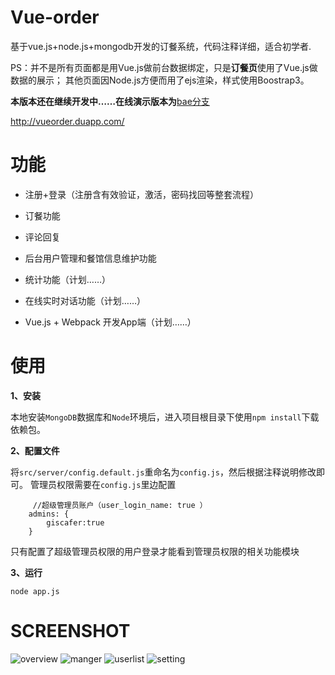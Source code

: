 # Vue-order

基于vue.js+node.js+mongodb开发的订餐系统，代码注释详细，适合初学者.


PS：并不是所有页面都是用Vue.js做前台数据绑定，只是**订餐页**使用了Vue.js做数据的展示；
其他页面因Node.js方便而用了ejs渲染，样式使用Boostrap3。

**本版本还在继续开发中……在线演示版本为**[bae分支](https://github.com/giscafer/Vue-order/tree/bae)

<a href="http://vueorder.duapp.com/" target="_blank">http://vueorder.duapp.com/</a>



# 功能

 - 注册+登录（注册含有效验证，激活，密码找回等整套流程）

 - 订餐功能
 
 - 评论回复
 
 - 后台用户管理和餐馆信息维护功能

 - 统计功能（计划……）

 - 在线实时对话功能（计划……）

 - Vue.js + Webpack 开发App端（计划……）
 

# 使用
**1、安装**

本地安装`MongoDB`数据库和`Node`环境后，进入项目根目录下使用`npm install`下载依赖包。

**2、配置文件**

将`src/server/config.default.js`重命名为`config.js`，然后根据注释说明修改即可。
管理员权限需要在`config.js`里边配置
```
     //超级管理员账户（user_login_name: true ）
    admins: {
        giscafer:true
    }

```
只有配置了超级管理员权限的用户登录才能看到管理员权限的相关功能模块

**3、运行**

    node app.js

# SCREENSHOT

![overview][1]
![manger][2]
![userlist][3]
![setting][4]

[1]: https://github.com/giscafer/Vue-order/blob/master/src/assets/overview1.0.png
[2]: https://github.com/giscafer/Vue-order/blob/master/src/assets/manger.png
[3]: https://github.com/giscafer/Vue-order/blob/master/src/assets/userlist.png
[4]: https://github.com/giscafer/Vue-order/blob/master/src/assets/setting.png
